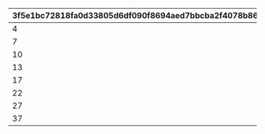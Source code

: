 |3f5e1bc72818fa0d33805d6df090f8694aed7bbcba2f4078b86c5d64d3d58080|097a2cbf163a44f34bb2c6b52b905b6adecd70abbb60c06ccc4672f1099e7c43|27489049b44f4eb895c8d0d8c0d39dba9c8d1623a46dab842991cc5e7e080a0c|2d232273fdf1dcb8876801b78192311cf06a43af41ad4a54ed827dfa8a39dc8b|305b780d4fb3bb371420de263d17efa7a1b492ffc6de9ad6ae1891da971dc75f|
| --- | --- | --- | --- | --- |
|4|2|300|3|1|
|7|5|600|6|2|
|10|8|1000|9|3|
|13|11|1500|12|4|
|17|15|2000|16|5|
|22|20|4000|21|6|
|27|25|5000|26|7|
|37|35|6000|36|8|